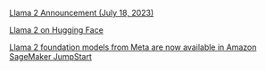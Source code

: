 
[Llama 2 Announcement (July 18, 2023)](https://about.fb.com/news/2023/07/llama-2/)

[Llama 2 on Hugging Face](https://huggingface.co/blog/llama2)

[Llama 2 foundation models from Meta are now available in Amazon SageMaker JumpStart](https://aws.amazon.com/blogs/machine-learning/llama-2-foundation-models-from-meta-are-now-available-in-amazon-sagemaker-jumpstart/)